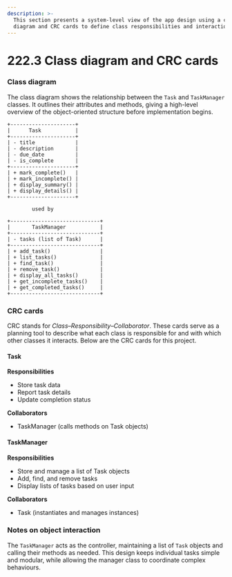 ```yaml
---
description: >-
  This section presents a system-level view of the app design using a class
  diagram and CRC cards to define class responsibilities and interactions.
---
```


# 222.3 Class diagram and CRC cards

### Class diagram

The class diagram shows the relationship between the `Task` and `TaskManager` classes. It outlines their attributes and methods, giving a high-level overview of the object-oriented structure before implementation begins.

```
+---------------------+
|      Task           |
+---------------------+
| - title             |
| - description       |
| - due_date          |
| - is_complete       |
+---------------------+
| + mark_complete()   |
| + mark_incomplete() |
| + display_summary() |
| + display_details() |
+---------------------+

        used by

+-----------------------------+
|       TaskManager           |
+-----------------------------+
| - tasks (list of Task)      |
+-----------------------------+
| + add_task()                |
| + list_tasks()              |
| + find_task()               |
| + remove_task()             |
| + display_all_tasks()       |
| + get_incomplete_tasks()    |
| + get_completed_tasks()     |
+-----------------------------+
```

### CRC cards

CRC stands for _Class–Responsibility–Collaborator_. These cards serve as a planning tool to describe what each class is responsible for and with which other classes it interacts. Below are the CRC cards for this project.

#### Task

**Responsibilities**

* Store task data
* Report task details
* Update completion status

**Collaborators**

* TaskManager (calls methods on Task objects)

#### TaskManager

**Responsibilities**

* Store and manage a list of Task objects
* Add, find, and remove tasks
* Display lists of tasks based on user input

**Collaborators**

* Task (instantiates and manages instances)

### Notes on object interaction

The `TaskManager` acts as the controller, maintaining a list of `Task` objects and calling their methods as needed. This design keeps individual tasks simple and modular, while allowing the manager class to coordinate complex behaviours.
